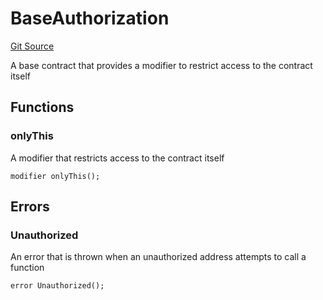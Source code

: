 # BaseAuthorization
[Git Source](https://github.com/Uniswap/minimal-delegation/blob/8189d62a80ed3ac2bd308849641dca52350f024a/src/BaseAuthorization.sol)

A base contract that provides a modifier to restrict access to the contract itself


## Functions
### onlyThis

A modifier that restricts access to the contract itself


```solidity
modifier onlyThis();
```

## Errors
### Unauthorized
An error that is thrown when an unauthorized address attempts to call a function


```solidity
error Unauthorized();
```

